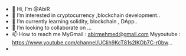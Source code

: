 - 👋 Hi, I’m @AbiR
- 👀 I’m interested in cryptocurrency ,blockchain development..
- 🌱 I’m currently learning solidity, blockchain , DApp..
- 💞️ I’m looking to collaborate on ...
- 📫 How to reach me 
  MyGmail   :    abirmehmed@gmail.com
  Myyoutube :  https://www.youtube.com/channel/UClih9KcT81s2IKOb7C-r0bw...
- 
<!---
AbiR311/AbiR311 is a ✨ special ✨ repository because its `README.md` (this file) appears on your GitHub profile.
You can click the Preview link to take a look at your changes.
--->
